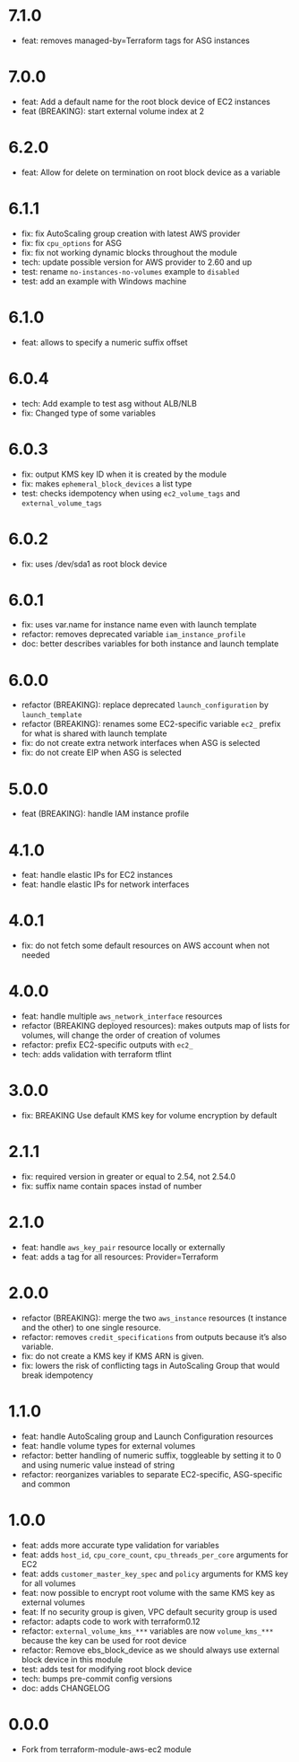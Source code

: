 7.1.0
=====

* feat: removes managed-by=Terraform tags for ASG instances

7.0.0
=====

* feat: Add a default name for the root block device of EC2 instances
* feat (BREAKING): start external volume index at 2

6.2.0
=====

* feat: Allow for delete on termination on root block device as a variable

6.1.1
=====

* fix: fix AutoScaling group creation with latest AWS provider
* fix: fix `cpu_options` for ASG
* fix: fix not working dynamic blocks throughout the module
* tech: update possible version for AWS provider to 2.60 and up
* test: rename `no-instances-no-volumes` example to `disabled`
* test: add an example with Windows machine

6.1.0
=====

* feat: allows to specify a numeric suffix offset

6.0.4
=====

* tech: Add example to test asg without ALB/NLB
* fix: Changed type of some variables

6.0.3
=====

* fix: output KMS key ID when it is created by the module
* fix: makes `ephemeral_block_devices` a list type
* test: checks idempotency when using `ec2_volume_tags` and `external_volume_tags`

6.0.2
=====

* fix: uses /dev/sda1 as root block device

6.0.1
=====

* fix: uses var.name for instance name even with launch template
* refactor: removes deprecated variable `iam_instance_profile`
* doc: better describes variables for both instance and launch template

6.0.0
=====

* refactor (BREAKING): replace deprecated `launch_configuration` by `launch_template`
* refactor (BREAKING): renames some EC2-specific variable `ec2_` prefix for what is shared with launch template
* fix: do not create extra network interfaces when ASG is selected
* fix: do not create EIP when ASG is selected

5.0.0
=====

* feat (BREAKING): handle IAM instance profile

4.1.0
=====

* feat: handle elastic IPs for EC2 instances
* feat: handle elastic IPs for network interfaces

4.0.1
=====

* fix: do not fetch some default resources on AWS account when not needed

4.0.0
=====

* feat: handle multiple `aws_network_interface` resources
* refactor (BREAKING deployed resources): makes outputs map of lists for volumes, will change the order of creation of volumes
* refactor: prefix EC2-specific outputs with `ec2_`
* tech: adds validation with terraform tflint

3.0.0
=====

* fix: BREAKING Use default KMS key for volume encryption by default

2.1.1
=====

* fix: required version in greater or equal to 2.54, not 2.54.0
* fix: suffix name contain spaces instad of number

2.1.0
=======

* feat: handle `aws_key_pair` resource locally or externally
* feat: adds a tag for all resources: Provider=Terraform

2.0.0
=======

* refactor (BREAKING): merge the two `aws_instance` resources (t instance and the other) to one single resource.
* refactor: removes `credit_specifications` from outputs because it’s also variable.
* fix: do not create a KMS key if KMS ARN is given.
* fix: lowers the risk of conflicting tags in AutoScaling Group that would break idempotency

1.1.0
=======

* feat: handle AutoScaling group and Launch Configuration resources
* feat: handle volume types for external volumes
* refactor: better handling of numeric suffix, toggleable by setting it to 0 and using numeric value instead of string
* refactor: reorganizes variables to separate EC2-specific, ASG-specific and common

1.0.0
=======

* feat: adds more accurate type validation for variables
* feat: adds `host_id`, `cpu_core_count`, `cpu_threads_per_core` arguments for EC2
* feat: adds `customer_master_key_spec` and `policy` arguments for KMS key for all volumes
* feat: now possible to encrypt root volume with the same KMS key as external volumes
* feat: If no security group is given, VPC default security group is used
* refactor: adapts code to work with terraform0.12
* refactor: `external_volume_kms_***` variables are now `volume_kms_***` because the key can be used for root device
* refactor: Remove ebs_block_device as we should always use external block device in this module
* test: adds test for modifying root block device
* tech: bumps pre-commit config versions
* doc: adds CHANGELOG

0.0.0
=======

* Fork from terraform-module-aws-ec2 module
